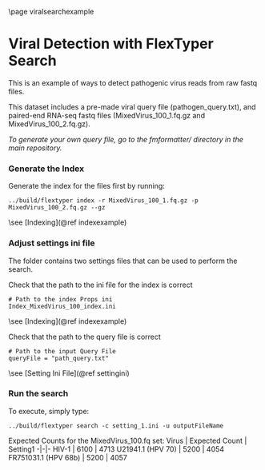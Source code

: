 \page viralsearchexample

# Viral Detection with FlexTyper Search

This is an example of ways to detect pathogenic virus reads from raw fastq files.

This dataset includes a pre-made viral query file (pathogen\_query.txt), and paired-end RNA-seq fastq files (MixedVirus\_100\_1.fq.gz and MixedVirus\_100\_2.fq.gz).

*To generate your own query file, go to the fmformatter/ directory in the main repository.*

### Generate the Index 

Generate the index for the files first by running: 

~~~~~~~~~~~~~~~~~~~~~
../build/flextyper index -r MixedVirus_100_1.fq.gz -p MixedVirus_100_2.fq.gz --gz 
~~~~~~~~~~~~~~~~~~~~~
\see [Indexing](@ref indexexample)

### Adjust settings ini file 

The folder contains two settings files that can be used to perform the search. 

Check that the path to the ini file for the index is correct 
~~~~~~~~~~~~~~~~~~~~~
# Path to the index Props ini
Index_MixedVirus_100_index.ini
~~~~~~~~~~~~~~~~~~~~~
\see [Indexing](@ref indexexample)

Check that the path to the query file is correct 
~~~~~~~~~~~~~~~~~~~~~
# Path to the input Query File
queryFile = "path_query.txt"
~~~~~~~~~~~~~~~~~~~~~

\see [Setting Ini File](@ref settingini)

### Run the search

To execute, simply type:
~~~~~~~~~~~~~~~~~~~~~
../build/flextyper search -c setting_1.ini -u outputFileName
~~~~~~~~~~~~~~~~~~~~~


Expected Counts for the MixedVirus_100.fq set:
Virus | Expected Count | Setting1
-|-|-
HIV-1 | 6100 | 4713
U21941.1 (HPV 70) | 5200 | 4054
FR751031.1 (HPV 68b) | 5200 | 4057

